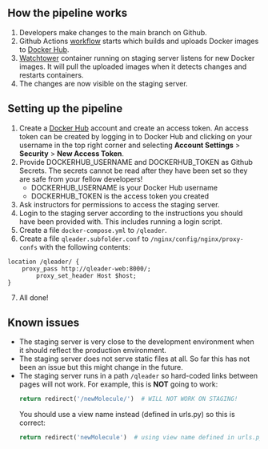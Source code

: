 ## How the pipeline works

1. Developers make changes to the main branch on Github.
2. Github Actions [workflow](https://github.com/quantum-ohtu/WebMark2/blob/main/.github/workflows/docker-publish.yml) starts which builds and uploads Docker images to [Docker Hub](https://hub.docker.com/).
3. [Watchtower](https://github.com/containrrr/watchtower) container running on staging server listens for new Docker images. It will pull the uploaded images when it detects changes and restarts containers.
4. The changes are now visible on the staging server.

## Setting up the pipeline

1. Create a [Docker Hub](https://hub.docker.com/) account and create an access token. An access token can be created by logging in to Docker Hub and clicking on your username in the top right corner and selecting **Account Settings** > **Security** > **New Access Token**.
2. Provide DOCKERHUB_USERNAME and DOCKERHUB_TOKEN as Github Secrets. The secrets cannot be read after they have been set so they are safe from your fellow developers!
    - DOCKERHUB_USERNAME is your Docker Hub username
    - DOCKERHUB_TOKEN is the access token you created
3. Ask instructors for permissions to access the staging server. 
4. Login to the staging server according to the instructions you should have been provided with. This includes running a login script.
5. Create a file `docker-compose.yml` to `/qleader`.
6. Create a file `qleader.subfolder.conf` to `/nginx/config/nginx/proxy-confs` with the following contents:
```nginx
location /qleader/ {
	proxy_pass http://qleader-web:8000/;
        proxy_set_header Host $host;
}
```
7. All done!

## Known issues

* The staging server is very close to the development environment when it should reflect the production environment.
* The staging server does not serve static files at all. So far this has not been an issue but this might change in the future.
* The staging server runs in a path `/qleader` so hard-coded links between pages will not work. For example, this is **NOT** going to work:
    ```python
    return redirect('/newMolecule/')  # WILL NOT WORK ON STAGING!
    ```
    You should use a view name instead (defined in urls.py) so this is correct:
    ```python
    return redirect('newMolecule')  # using view name defined in urls.py
    ```

